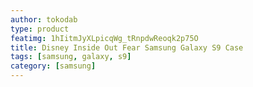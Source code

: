 ```yaml
---
author: tokodab
type: product
featimg: 1hIitmJyXLpicqWg_tRnpdwReoqk2p75O
title: Disney Inside Out Fear Samsung Galaxy S9 Case
tags: [samsung, galaxy, s9]
category: [samsung]
---
```

